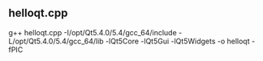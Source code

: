 ## helloqt.cpp
g++ helloqt.cpp -I/opt/Qt5.4.0/5.4/gcc_64/include -L/opt/Qt5.4.0/5.4/gcc_64/lib -lQt5Core -lQt5Gui -lQt5Widgets  -o helloqt -fPIC